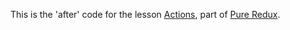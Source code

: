 This is the 'after' code for the lesson [Actions](https://daveceddia.podia.com/courses/pure-redux/54077-redux-core-concepts/152872-actions), part of [Pure Redux](https://daveceddia.com/pure-redux/).
